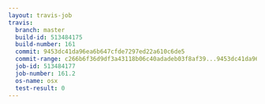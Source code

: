 ```yaml
---
layout: travis-job
travis:
  branch: master
  build-id: 513484175
  build-number: 161
  commit: 9453dc41da96ea6b647cfde7297ed22a610c6de5
  commit-range: c266b6f36d9df3a43118b06c40adadeb03f8af39...9453dc41da96ea6b647cfde7297ed22a610c6de5
  job-id: 513484177
  job-number: 161.2
  os-name: osx
  test-result: 0
---
```

